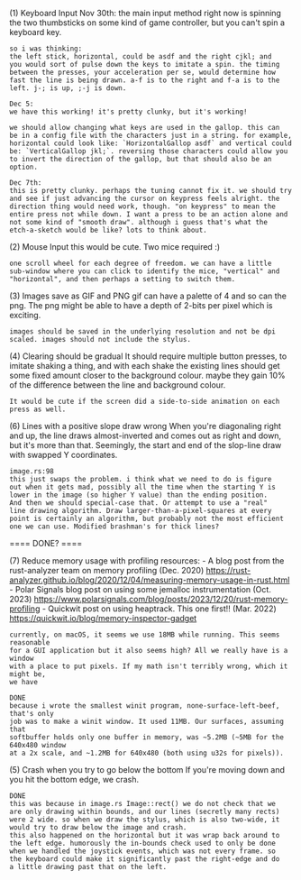 (1) Keyboard Input
	Nov 30th:
	the main input method right now is spinning the two thumbsticks on
	some kind of game controller, but you can't spin a keyboard key.

	so i was thinking:
	the left stick, horizontal, could be asdf and the right cjkl; and
	you would sort of pulse down the keys to imitate a spin. the timing
	between the presses, your acceleration per se, would determine how
	fast the line is being drawn. a-f is to the right and f-a is to the
	left. j-; is up, ;-j is down.

	Dec 5:
	we have this working! it's pretty clunky, but it's working!

	we should allow changing what keys are used in the gallop. this can
	be in a config file with the characters just in a string. for example,
	horizontal could look like: `HorizontalGallop asdf` and vertical could
	be: `VerticalGallop jkl;`. reversing those characters could allow you
	to invert the direction of the gallop, but that should also be an option.

	Dec 7th:
	this is pretty clunky. perhaps the tuning cannot fix it. we should try
	and see if just advancing the cursor on keypress feels alright. the
	direction thing would need work, though. "on keypress" to mean the
	entire press not while down. I want a press to be an action alone and
	not some kind of "smooth draw". although i guess that's what the
	etch-a-sketch would be like? lots to think about.

(2) Mouse Input
	this would be cute. Two mice required :)

	one scroll wheel for each degree of freedom. we can have a little
	sub-window where you can click to identify the mice, "vertical" and
	"horizontal", and then perhaps a setting to switch them.

(3) Images save as GIF and PNG
	gif can have a palette of 4 and so can the png. The png might be able
	to have a depth of 2-bits per pixel which is exciting.

	images should be saved in the underlying resolution and not be dpi
	scaled. images should not include the stylus.

(4) Clearing should be gradual
	It should require multiple button presses, to imitate shaking a thing,
	and with each shake the existing lines should get some fixed amount
	closer to the background colour. maybe they gain 10% of the difference
	between the line and background colour.

	It would be cute if the screen did a side-to-side animation on each
	press as well.

(6) Lines with a positive slope draw wrong
	When you're diagonaling right and up, the line draws almost-inverted
	and comes out as right and down, but it's more than that. Seemingly,
	the start and end of the slop-line draw with swapped Y coordinates.

	image.rs:98
	this just swaps the problem. i think what we need to do is figure
	out when it gets mad, possibly all the time when the starting Y is
	lower in the image (so higher Y value) than the ending position.
	And then we should special-case that. Or attempt to use a "real"
	line drawing algorithm. Draw larger-than-a-pixel-squares at every
	point is certainly an algorithm, but probably not the most efficient
	one we can use. Modified brashman's for thick lines?

==== DONE? ====

(7) Reduce memory usage with profiling
	resources:
	- A blog post from the rust-analyzer team on memory profiling (Dec. 2020)
	  https://rust-analyzer.github.io/blog/2020/12/04/measuring-memory-usage-in-rust.html
	- Polar Signals blog post on using some jemalloc instrumentation (Oct. 2023)
	  https://www.polarsignals.com/blog/posts/2023/12/20/rust-memory-profiling
	- Quickwit post on using heaptrack. This one first!! (Mar. 2022)
	  https://quickwit.io/blog/memory-inspector-gadget

	currently, on macOS, it seems we use 18MB while running. This seems reasonable
	for a GUI application but it also seems high? All we really have is a window
	with a place to put pixels. If my math isn't terribly wrong, which it might be,
	we have

	DONE
	because i wrote the smallest winit program, none-surface-left-beef, that's only
	job was to make a winit window. It used 11MB. Our surfaces, assuming that
	softbuffer holds only one buffer in memory, was ~5.2MB (~5MB for the 640x480 window
	at a 2x scale, and ~1.2MB for 640x480 (both using u32s for pixels)).

(5) Crash when you try to go below the bottom
	If you're moving down and you hit the bottom edge, we crash.

	DONE
	this was because in image.rs Image::rect() we do not check that we
	are only drawing within bounds, and our lines (secretly many rects)
	were 2 wide. so when we draw the stylus, which is also two-wide, it
	would try to draw below the image and crash.
	this also happened on the horizontal but it was wrap back around to
	the left edge. humorously the in-bounds check used to only be done
	when we handled the joystick events, which was not every frame. so
	the keyboard could make it significantly past the right-edge and do
	a little drawing past that on the left.